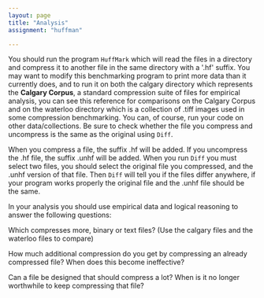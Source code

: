```yaml
---
layout: page
title: "Analysis"
assignment: "huffman"

---
```




You should run the program `HuffMark` which will read the files in a directory and compress it to another file in the same directory with a '.hf' suffix. You may want to modify this benchmarking program to print more data than it currently does, and to run it on both the calgary directory which represents the **Calgary Corpus**, a standard compression suite of files for empirical analysis, you can see this reference for comparisons on the Calgary Corpus and on the waterloo directory which is a collection of .tiff images used in some compression benchmarking. You can, of course, run your code on other data/collections. Be sure to check whether the file you compress and uncompress is the same as the original using `Diff`.

When you compress a file, the suffix .hf will be added. If you uncompress the .hf file, the suffix .unhf will be added. When you run `Diff` you must select two files, you should select the original file you compressed, and the .unhf version of that file. Then `Diff` will tell you if the files differ anywhere, if your program works properly the original file and the .unhf file should be the same. 


In your analysis you should use empirical data and logical reasoning to answer the following questions: 

Which compresses more, binary or text files? (Use the calgary files and the waterloo files to compare)

How much additional compression do you get by compressing an already compressed file? When does this become ineffective?

Can a file be designed that should compress a lot? When is it no longer worthwhile to keep compressing that file?